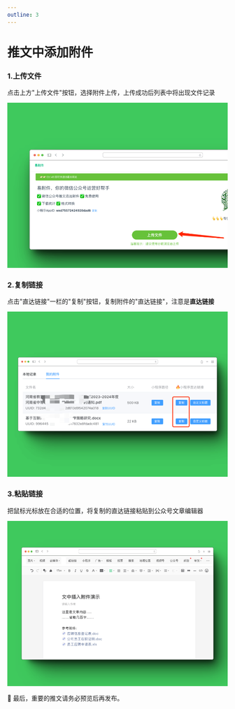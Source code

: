 ```yaml
---
outline: 3
---
```


# 推文中添加附件

### 1.上传文件 

点击上方"上传文件"按钮，选择附件上传，上传成功后列表中将出现文件记录

![上传文件](./images/add-file-in-article-1.png)

### 2.复制链接 

点击"直达链接"一栏的"复制"按钮，复制附件的"直达链接"，注意是**直达链接**

![直达链接](./images/add-file-in-article-2.png)

### 3.粘贴链接 

把鼠标光标放在合适的位置，将复制的直达链接粘贴到公众号文章编辑器

![粘贴链接](./images/add-file-in-article-3.png)


🎉 最后，重要的推文请务必预览后再发布。
